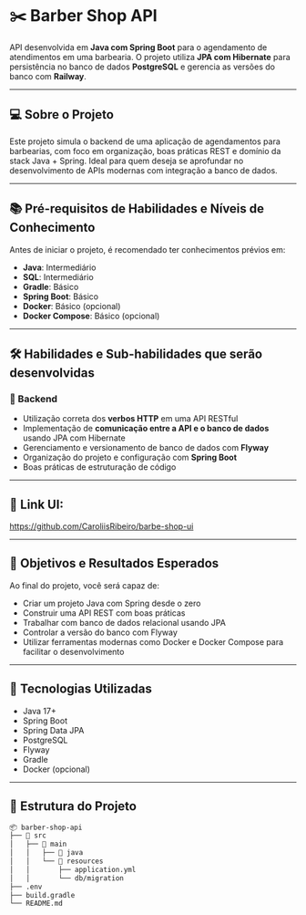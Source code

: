 # ✂️ Barber Shop API

API desenvolvida em **Java com Spring Boot** para o agendamento de atendimentos em uma barbearia. O projeto utiliza **JPA com Hibernate** para persistência no banco de dados **PostgreSQL** e gerencia as versões do banco com **Railway**.

---

## 💻 Sobre o Projeto

Este projeto simula o backend de uma aplicação de agendamentos para barbearias, com foco em organização, boas práticas REST e domínio da stack Java + Spring. Ideal para quem deseja se aprofundar no desenvolvimento de APIs modernas com integração a banco de dados.

---

## 📚 Pré-requisitos de Habilidades e Níveis de Conhecimento

Antes de iniciar o projeto, é recomendado ter conhecimentos prévios em:

- **Java**: Intermediário  
- **SQL**: Intermediário  
- **Gradle**: Básico  
- **Spring Boot**: Básico  
- **Docker**: Básico (opcional)  
- **Docker Compose**: Básico (opcional)

---

## 🛠️ Habilidades e Sub-habilidades que serão desenvolvidas

### 🧠 Backend
- Utilização correta dos **verbos HTTP** em uma API RESTful
- Implementação de **comunicação entre a API e o banco de dados** usando JPA com Hibernate
- Gerenciamento e versionamento de banco de dados com **Flyway**
- Organização do projeto e configuração com **Spring Boot**
- Boas práticas de estruturação de código

---

## 🔗 Link UI: 
https://github.com/CaroliisRibeiro/barbe-shop-ui

---
## 🎯 Objetivos e Resultados Esperados

Ao final do projeto, você será capaz de:

- Criar um projeto Java com Spring desde o zero
- Construir uma API REST com boas práticas
- Trabalhar com banco de dados relacional usando JPA
- Controlar a versão do banco com Flyway
- Utilizar ferramentas modernas como Docker e Docker Compose para facilitar o desenvolvimento

---

## 🚀 Tecnologias Utilizadas

- Java 17+
- Spring Boot
- Spring Data JPA
- PostgreSQL
- Flyway
- Gradle
- Docker (opcional)

---

## 📁 Estrutura do Projeto

```bash
📦 barber-shop-api
├── 📁 src
│   ├── 📁 main
│   │   ├── 📁 java
│   │   └── 📁 resources
│   │       ├── application.yml
│   │       └── db/migration
├── .env
├── build.gradle
└── README.md
